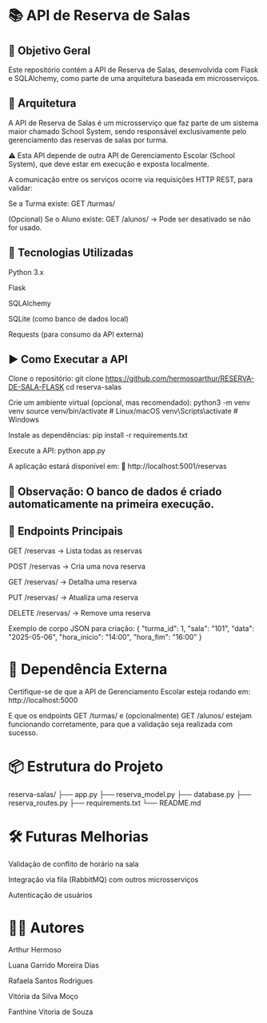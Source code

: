 # 📚  API de Reserva de Salas

## 🧠 Objetivo Geral

Este repositório contém a API de Reserva de Salas, desenvolvida com Flask e SQLAlchemy, como parte de uma arquitetura baseada em microsserviços.

## 🧩 Arquitetura

A API de Reserva de Salas é um microsserviço que faz parte de um sistema maior chamado School System, sendo responsável exclusivamente pelo gerenciamento das reservas de salas por turma.

⚠️ Esta API depende de outra API de Gerenciamento Escolar (School System), que deve estar em execução e exposta localmente.

A comunicação entre os serviços ocorre via requisições HTTP REST, para validar:

Se a Turma existe: GET /turmas/<id>

(Opcional) Se o Aluno existe: GET /alunos/<id> → Pode ser desativado se não for usado.

## 🚀 Tecnologias Utilizadas

Python 3.x

Flask

SQLAlchemy

SQLite (como banco de dados local)

Requests (para consumo da API externa)

## ▶️ Como Executar a API

Clone o repositório:
git clone https://github.com/hermosoarthur/RESERVA-DE-SALA-FLASK
cd reserva-salas

Crie um ambiente virtual (opcional, mas recomendado):
python3 -m venv venv
source venv/bin/activate # Linux/macOS
venv\Scripts\activate # Windows

Instale as dependências:
pip install -r requirements.txt

Execute a API:
python app.py

A aplicação estará disponível em: 📍 http://localhost:5001/reservas

## 📝 Observação: O banco de dados é criado automaticamente na primeira execução.

## 📡 Endpoints Principais

GET /reservas → Lista todas as reservas

POST /reservas → Cria uma nova reserva

GET /reservas/<id> → Detalha uma reserva

PUT /reservas/<id> → Atualiza uma reserva

DELETE /reservas/<id> → Remove uma reserva

Exemplo de corpo JSON para criação:
{ "turma_id": 1, "sala": "101", "data": "2025-05-06", "hora_inicio": "14:00", "hora_fim": "16:00" }

# 🔗 Dependência Externa

Certifique-se de que a API de Gerenciamento Escolar esteja rodando em: http://localhost:5000

E que os endpoints GET /turmas/<id> e (opcionalmente) GET /alunos/<id> estejam funcionando corretamente, para que a validação seja realizada com sucesso.

# 📦 Estrutura do Projeto

reserva-salas/
├── app.py
├── reserva_model.py
├── database.py
├── reserva_routes.py
├── requirements.txt
└── README.md


# 🛠️ Futuras Melhorias

Validação de conflito de horário na sala

Integração via fila (RabbitMQ) com outros microsserviços

Autenticação de usuários

# 🧑‍💻 Autores

Arthur Hermoso

Luana Garrido Moreira Dias

Rafaela Santos Rodrigues

Vitória da Silva Moço

Fanthine Vitoria de Souza
